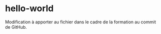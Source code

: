 # hello-world
Modification à apporter au fichier dans le cadre de la formation au commit de GitHub.
